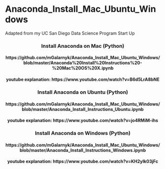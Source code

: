 # Anaconda_Install_Mac_Ubuntu_Windows
Adapted from my UC San Diego Data Science Program Start Up

<h3 align = "center"> Install Anaconda on Mac (Python)</h3>
<h4 align="center"> https://github.com/mGalarnyk/Anaconda_Install_Mac_Ubuntu_Windows/blob/master/Anaconda%20Install%20Instructions%20-%20Mac%20OS%20X.ipynb </h4>
<h4 align="center"> youtube explanation:
https://www.youtube.com/watch?v=B6d5LrA8bNE </h4>

<h3 align = "center"> Install Anaconda on Ubuntu (Python)</h3>
<h4 align="center"> https://github.com/mGalarnyk/Anaconda_Install_Mac_Ubuntu_Windows/blob/master/Anaconda_Install_Instructions_Ubuntu.ipynb </h4>
<h4 align="center"> youtube explanation: https://www.youtube.com/watch?v=jo4RMiM-ihs </h4>

<h3 align = "center"> Install Anaconda on Windows (Python)</h3>
<h4 align="center"> https://github.com/mGalarnyk/Anaconda_Install_Mac_Ubuntu_Windows/blob/master/Anaconda_Install_Instructions_Windows.ipynb </h4>
<h4 align="center"> youtube explanation:
https://www.youtube.com/watch?v=KH2yIk03jFc </h4>